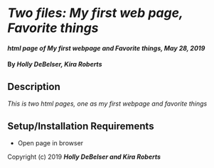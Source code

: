 # _Two files: My first web page, Favorite things_

#### _html page of My first webpage and Favorite things, May 28, 2019_

#### By _**Holly DeBelser, Kira Roberts**_

## Description

_This is two html pages, one as my first webpage and favorite things_

## Setup/Installation Requirements

* Open page in browser


Copyright (c) 2019 **_Holly DeBelser and Kira Roberts_**
